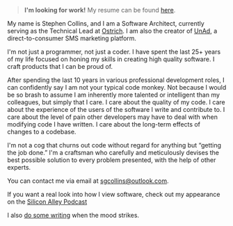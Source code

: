 > **I'm looking for work!**
> My resume can be found [here](https://nibblesnbits.github.io/static/resume.pdf).

My name is Stephen Collins, and I am a Software Architect, currently serving as the Technical Lead at [Ostrich](https://getostrich.com).  I am also the creator of [UnAd](https://theunad.com), a direct-to-consumer SMS marketing platform.

I'm not just a programmer, not just a coder.  I have spent the last 25+ years of my life focused on honing my skills in creating high quality software.  I craft products that I can be proud of.

After spending the last 10 years in various professional development roles, I can confidently say I am not your typical code monkey.  Not because I would be so brash to assume I am inherently more talented or intelligent than my colleagues, but simply that I care.  I care about the quality of my code.  I care about the experience of the users of the software I write and contribute to.  I care about the level of pain other developers may have to deal with when modifying code I have written.  I care about the long-term effects of changes to a codebase.

I'm not a cog that churns out code without regard for anything but “getting the job done.” I'm a craftsman who carefully and meticulously devises the best possible solution to every problem presented, with the help of other experts.


You can contact me via email at [sgcollins@outlook.com](mailto:sgcollins@outlook.com).

If you want a real look into how I view software, check out my appearance on the [Silicon Alley Podcast](https://anchor.fm/silicon-alley/episodes/The-Human-Side-of-Software--Stephen-Collins--Founder-of-Double-Precision-Software-enmbh3)

I also [do some writing](https://nibblesnbits.medium.com) when the mood strikes.
